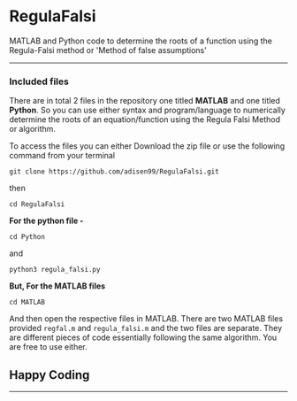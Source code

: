# RegulaFalsi
MATLAB and Python code to determine the roots of  a function using the Regula-Falsi method or 'Method of false assumptions'

_______________________________________________________________________________________________________________________________


### Included files
There are in total 2 files in the repository one titled **MATLAB** and one titled **Python**. So you can use either syntax and program/language to numerically determine the roots of an equation/function using the Regula Falsi Method or algorithm.

To access the files you can either Download the zip file or use the following command from your terminal


``
git clone https://github.com/adisen99/RegulaFalsi.git
``

then


``
cd RegulaFalsi
``

**For the python file -**


``
cd Python
``

and 


``
python3 regula_falsi.py
``

**But, For the MATLAB files**


``
cd MATLAB
``

And then open the respective files in MATLAB. There are two MATLAB files provided `regfal.m` and `regula_falsi.m` and the two files are separate. They are different pieces of code essentially following the same algorithm. You are free to use either.


## Happy Coding

_______________________________________________________________________________________________________________________________
